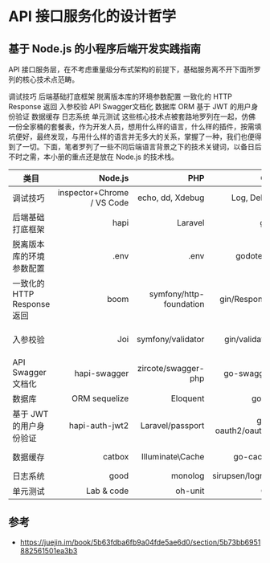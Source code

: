 # API 接口服务化的设计哲学


## 基于 Node.js 的小程序后端开发实践指南

API 接口服务层，在不考虑重量级分布式架构的前提下，基础服务离不开下面所罗列的核心技术点范畴。

调试技巧
后端基础打底框架
脱离版本库的环境参数配置
一致化的 HTTP Response 返回
入参校验
API Swagger文档化
数据库 ORM
基于 JWT 的用户身份验证
数据缓存
日志系统
单元测试
这些核心技术点被套路地罗列在一起，仿佛一份全家桶的套餐表，作为开发人员，想用什么样的语言，什么样的插件，按需填坑便好，最终发现，与用什么样的语言并无多大的关系，掌握了一种，我们也便得到了一切。下面，笔者罗列了一些不同后端语言背景之下的技术关键词，以备日后不时之需，本小册的重点还是放在 Node.js 的技术栈。

|类目|	Node.js|	PHP|	Go|	Java|
| --------  | -----: | -----:  | -----:  | :----:  |
| 调试技巧|	inspector+Chrome / VS Code|	echo, dd, Xdebug|	Log, Delve|	intellij IDEA|
| 后端基础打底框架|	hapi|	Laravel|	gin|	Spring| Cloud\Spring Boot|
| 脱离版本库的环境参数配置|	.env|	.env|	godotenv|	.env|
| 一致化的HTTP Response 返回|	boom|	symfony/http-foundation|	gin/Response| Write|r	ResponseBody + fastjson|
| 入参校验|	Joi|	symfony/validator|	gin/validator|	JSR 303\ Hibernate Validator|
| API Swagger文档化|	hapi-swagger|	zircote/swagger-php|	go-swagger|	springfox-swagger-ui|
| 数据库| ORM	sequelize|	Eloquent|	gorm|	JPA\Hibernate|
| 基于 JWT 的用户身份验证|	hapi-auth-jwt2|	Laravel/passport|	go-oauth2/oauth2|	spring-security-oauth2|
| 数据缓存|	catbox|	Illuminate\Cache|	go-cache|	spring-boot-starter-cache|
| 日志系统|	good|	monolog|	sirupsen/logrus|	slf4j\ logback|
| 单元测试|	Lab & code|	oh-unit|	Go| test	ju...|



## 参考
- https://juejin.im/book/5b63fdba6fb9a04fde5ae6d0/section/5b73bb6951882561501ea3b3
